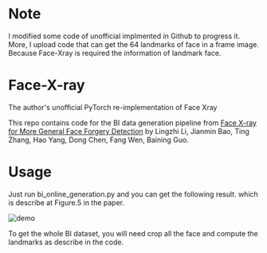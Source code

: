 # Note
I modified some code of unofficial implmented in Github to progress it. More, I upload code that can get the 64 landmarks of face in a frame image. Because Face-Xray is required the information of landmark face.

# Face-X-ray
The author's unofficial PyTorch re-implementation of Face Xray 

This repo contains code for the BI data generation pipeline from  [Face X-ray for More General Face Forgery Detection](https://arxiv.org/abs/1912.13458) by Lingzhi Li, Jianmin Bao, Ting Zhang, Hao Yang, Dong Chen, Fang Wen, Baining Guo.

# Usage

Just run bi_online_generation.py and you can get the following result. which is describe at Figure.5 in the paper.

![demo](all_in_one.jpg)

To get the whole BI dataset, you will need crop all the face and compute the landmarks as describe in the code.
